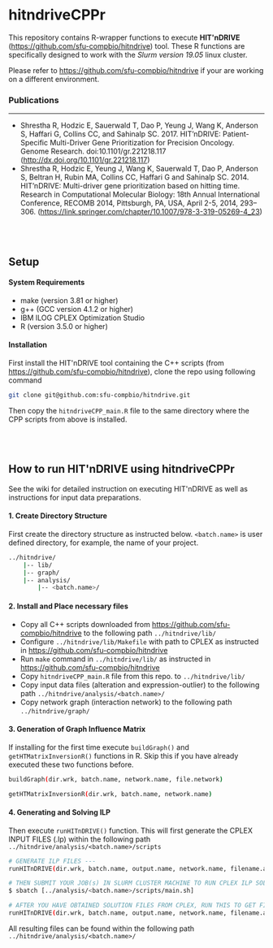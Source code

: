 # hitndriveCPPr

This repository contains R-wrapper functions to execute **HIT'nDRIVE** (<https://github.com/sfu-compbio/hitndrive>) tool. These R functions are specifically designed to work with the *Slurm version 19.05* linux cluster.

Please refer to <https://github.com/sfu-compbio/hitndrive> if your are working on a different environment.

### Publications
----
- Shrestha R, Hodzic E, Sauerwald T, Dao P, Yeung J, Wang K, Anderson S, Haffari G, Collins CC, and Sahinalp SC. 2017. HIT’nDRIVE: Patient-Specific Multi-Driver Gene Prioritization for Precision Oncology. Genome Research. doi:10.1101/gr.221218.117 (http://dx.doi.org/10.1101/gr.221218.117)
- Shrestha R, Hodzic E, Yeung J, Wang K, Sauerwald T, Dao P, Anderson S, Beltran H, Rubin MA, Collins CC, Haffari G and Sahinalp SC. 2014. HIT’nDRIVE: Multi-driver gene prioritization based on hitting time. Research in Computational Molecular Biology: 18th Annual International Conference, RECOMB 2014, Pittsburgh, PA, USA, April 2-5, 2014, 293–306. (https://link.springer.com/chapter/10.1007/978-3-319-05269-4_23)

<br/><br/>

## Setup
#### System Requirements
- make (version 3.81 or higher)
- g++ (GCC version 4.1.2 or higher)
- IBM ILOG CPLEX Optimization Studio
- R (version 3.5.0 or higher)

#### Installation
First install the HIT'nDRIVE tool containing the C++ scripts (from <https://github.com/sfu-compbio/hitndrive>), clone the repo using following command
```sh
git clone git@github.com:sfu-compbio/hitndrive.git
```
Then copy the `hitndriveCPP_main.R` file to the same directory where the CPP scripts from above is installed.

<br/><br/>

## How to run HIT'nDRIVE using hitndriveCPPr
See the wiki for detailed instruction on executing HIT'nDRIVE as well as instructions for input data preparations.

#### 1. Create Directory Structure
First create the directory structure as instructed below. `<batch.name>` is user defined directory, for example, the name of your project.

```sh
../hitndrive/
    |-- lib/
    |-- graph/
    |-- analysis/
        |-- <batch.name>/
```

#### 2. Install and Place necessary files
- Copy all C++ scripts downloaded from <https://github.com/sfu-compbio/hitndrive> to the following path `../hitndrive/lib/`
- Configure `../hitndrive/lib/Makefile` with path to CPLEX as instructed in <https://github.com/sfu-compbio/hitndrive>
- Run `make` command in `../hitndrive/lib/` as instructed in <https://github.com/sfu-compbio/hitndrive>
- Copy `hitndriveCPP_main.R` file from this repo. to `../hitndrive/lib/`
- Copy input data files (alteration and expression-outlier) to the following path `../hitndrive/analysis/<batch.name>/` 
- Copy network graph (interaction network) to the following path `../hitndrive/graph/` 

#### 3. Generation of Graph Influence Matrix
If installing for the first time execute `buildGraph()` and `getHTMatrixInversionR()` functions in R. Skip this if you have already executed these two functions before.
```sh
buildGraph(dir.wrk, batch.name, network.name, file.network)

getHTMatrixInversionR(dir.wrk, batch.name, network.name)
```

#### 4. Generating and Solving ILP
Then execute `runHITnDRIVE()` function. This will first generate the CPLEX INPUT FILES (.lp) within the following path `../hitndrive/analysis/<batch.name>/scripts`
```sh
# GENERATE ILP FILES ---
runHITnDRIVE(dir.wrk, batch.name, output.name, network.name, filename.alteration, filename.outlier, generateILP=TRUE)

# THEN SUBMIT YOUR JOB(s) IN SLURM CLUSTER MACHINE TO RUN CPLEX ILP SOLVER ---
$ sbatch [../analysis/<batch.name>/scripts/main.sh]

# AFTER YOU HAVE OBTAINED SOLUTION FILES FROM CPLEX, RUN THIS TO GET FINAL DRIVER GENES ---
runHITnDRIVE(dir.wrk, batch.name, output.name, network.name, filename.alteration, filename.outlier, generateILP=FALSE)
```

All resulting files can be found within the following path `../hitndrive/analysis/<batch.name>/`  
